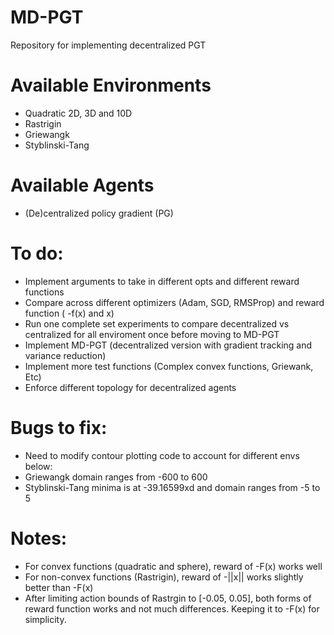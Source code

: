 # MD-PGT
Repository for implementing decentralized PGT

# Available Environments
- Quadratic 2D, 3D and 10D
- Rastrigin
- Griewangk
- Styblinski-Tang

# Available Agents
- (De)centralized policy gradient (PG)

# To do:
- Implement arguments to take in different opts and different reward functions
- Compare across different optimizers (Adam, SGD, RMSProp) and reward function ( -f(x) and x)
- Run one complete set experiments to compare decentralized vs centralized for all enviroment once before moving to MD-PGT
- Implement MD-PGT (decentralized version with gradient tracking and variance reduction)
- Implement more test functions (Complex convex functions, Griewank, Etc)
- Enforce different topology for decentralized agents

# Bugs to fix:
- Need to modify contour plotting code to account for different envs below:
- Griewangk domain ranges from -600 to 600
- Styblinski-Tang minima is at -39.16599xd and domain ranges from -5 to 5


# Notes:
- For convex functions (quadratic and sphere), reward of -F(x) works well
- For non-convex functions (Rastrigin), reward of -||x|| works slightly better than -F(x)
- After limiting action bounds of Rastrgin to [-0.05, 0.05], both forms of reward function works and not much differences. Keeping it to -F(x) for simplicity. 
